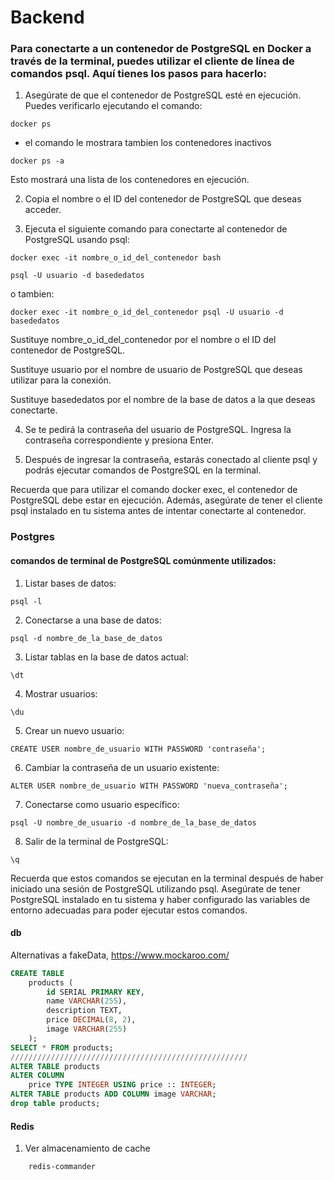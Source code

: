 # Backend


### Para conectarte a un contenedor de PostgreSQL en Docker a través de la terminal, puedes utilizar el cliente de línea de comandos psql. Aquí tienes los pasos para hacerlo:

1. Asegúrate de que el contenedor de PostgreSQL esté en ejecución. Puedes verificarlo ejecutando el comando:

```shell
docker ps
```
- el comando le mostrara tambien los contenedores inactivos
```shell
docker ps -a
```
Esto mostrará una lista de los contenedores en ejecución.

2. Copia el nombre o el ID del contenedor de PostgreSQL que deseas acceder.

3. Ejecuta el siguiente comando para conectarte al contenedor de PostgreSQL usando psql:

```shell
docker exec -it nombre_o_id_del_contenedor bash
```

```shell
psql -U usuario -d basededatos
```

o tambien:
```shell
docker exec -it nombre_o_id_del_contenedor psql -U usuario -d basededatos
```

Sustituye nombre_o_id_del_contenedor por el nombre o el ID del contenedor de PostgreSQL.

Sustituye usuario por el nombre de usuario de PostgreSQL que deseas utilizar para la conexión.

Sustituye basededatos por el nombre de la base de datos a la que deseas conectarte.

4. Se te pedirá la contraseña del usuario de PostgreSQL. Ingresa la contraseña correspondiente y presiona Enter.

5.  Después de ingresar la contraseña, estarás conectado al cliente psql y podrás ejecutar comandos de PostgreSQL en la terminal.

Recuerda que para utilizar el comando docker exec, el contenedor de PostgreSQL debe estar en ejecución. Además, asegúrate de tener el cliente psql instalado en tu sistema antes de intentar conectarte al contenedor.


### Postgres

#### comandos de terminal de PostgreSQL comúnmente utilizados:

1. Listar bases de datos:
```shell
psql -l
```

2. Conectarse a una base de datos:
```shell
psql -d nombre_de_la_base_de_datos
```


3. Listar tablas en la base de datos actual:
```shell
\dt
```

4. Mostrar usuarios:
```shell
\du
```

5. Crear un nuevo usuario:
```shell
CREATE USER nombre_de_usuario WITH PASSWORD 'contraseña';
```

6. Cambiar la contraseña de un usuario existente:
```shell
ALTER USER nombre_de_usuario WITH PASSWORD 'nueva_contraseña';
```

7. Conectarse como usuario específico:
```shell
psql -U nombre_de_usuario -d nombre_de_la_base_de_datos
```

8. Salir de la terminal de PostgreSQL:
```shell
\q
```


Recuerda que estos comandos se ejecutan en la terminal después de haber iniciado una sesión de PostgreSQL utilizando psql. Asegúrate de tener PostgreSQL instalado en tu sistema y haber configurado las variables de entorno adecuadas para poder ejecutar estos comandos.

#### db

Alternativas a fakeData, https://www.mockaroo.com/

```sql
CREATE TABLE
    products (
        id SERIAL PRIMARY KEY,
        name VARCHAR(255),
        description TEXT,
        price DECIMAL(8, 2),
        image VARCHAR(255)
    );
SELECT * FROM products;
/////////////////////////////////////////////////////
ALTER TABLE products
ALTER COLUMN
    price TYPE INTEGER USING price :: INTEGER;
ALTER TABLE products ADD COLUMN image VARCHAR;
drop table products;
```

#### Redis
1. Ver almacenamiento de cache
```shell
    redis-commander
```
